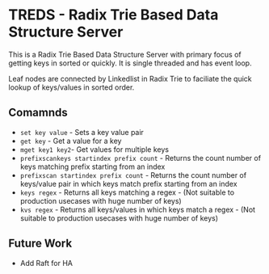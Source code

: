 # TREDS - Radix Trie Based Data Structure Server

This is a Radix Trie Based Data Structure Server with primary focus of getting keys in sorted or quickly.
It is single threaded and has event loop.

Leaf nodes are connected by Linkedlist in Radix Trie to faciliate the quick lookup of keys/values in sorted order. 

## Comamnds 
* `set key value` - Sets a key value pair
* `get key` - Get a value for a key
* `mget key1 key2`- Get values for multiple keys
* `prefixscankeys startindex prefix count` - Returns the count number of keys matching prefix starting from an index 
* `prefixscan startindex prefix count` - Returns the count number of keys/value pair in which keys match prefix starting from an index
* `keys regex` - Returns all keys matching a regex - (Not suitable to production usecases with huge number of keys)
* `kvs regex` - Returns all keys/values in which keys match a regex - (Not suitable to production usecases with huge number of keys)

## Future Work
* Add Raft for HA
